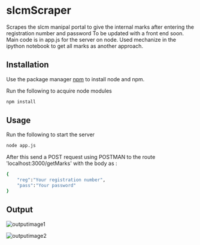 # slcmScraper

Scrapes the slcm manipal portal to give the internal marks after entering the registration number and password
To be updated with a front end soon.
Main code is in app.js for the server on node.
Used mechanize in the ipython notebook to get all marks as another approach.

## Installation

Use the package manager [npm](https://www.npmjs.com/get-npm) to install node and npm.

Run the following to acquire node modules

```bash
npm install
```

## Usage

Run the following to start the server

```bash
node app.js
```

After this send a POST request using POSTMAN to the route 'localhost:3000/getMarks' with the body as :

```bash
{
	"reg":"Your registration number",
	"pass":"Your password"
}
```

## Output

![outputimage1](https://i.ibb.co/XCCPMDd/slcm-Capture-Two.png)

![outputimage2](https://i.ibb.co/vzMP6m2/slcm-Capture.png)
